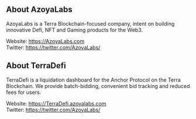 ## About AzoyaLabs    
AzoyaLabs is a Terra Blockchain-focused company, intent on building innovative Defi, NFT and Gaming products for the Web3.

Website: https://AzoyaLabs.com  
Twitter: https://twitter.com/AzoyaLabs/    
  
  
## About TerraDefi
TerraDefi is a liquidation dashboard for the Anchor Protocol on the Terra Blockchain. We provide batch-bidding, convenient bid tracking and reduced fees for users.

Website: https://TerraDefi.azoyalabs.com  
Twitter: https://twitter.com/AzoyaLabs/

